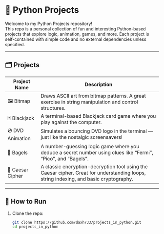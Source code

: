 # 🐍 Python Projects

Welcome to my Python Projects repository!  
This repo is a personal collection of fun and interesting Python-based projects that explore logic, animation, games, and more. Each project is self-contained with simple code and no external dependencies unless specified.

---

## 🗂️ Projects

| Project Name      | Description |
|-------------------|-------------|
| 🖼️ Bitmap          | Draws ASCII art from bitmap patterns. A great exercise in string manipulation and control structures. |
| 🃏 Blackjack        | A terminal-based Blackjack card game where you play against the computer. |
| 💿 DVD Animation   | Simulates a bouncing DVD logo in the terminal — just like the nostalgic screensavers! |
| 🎲 Bagels          | A number-guessing logic game where you deduce a secret number using clues like “Fermi”, “Pico”, and “Bagels”. |
| 🔐 Caesar Cipher   | A classic encryption-decryption tool using the Caesar cipher. Great for understanding loops, string indexing, and basic cryptography. |

---

## 📌 How to Run

1. Clone the repo:
   ```bash
   git clone https://github.com/daxh733/projects_in_python.git
   cd projects_in_python
